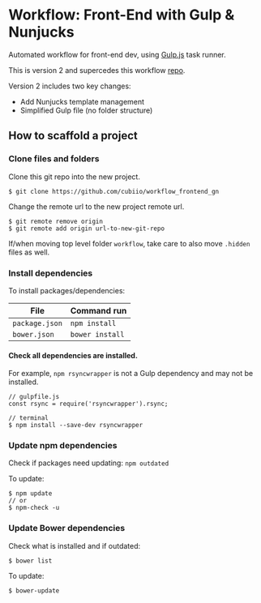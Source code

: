 # Workflow: Front-End with Gulp & Nunjucks

Automated workflow for front-end dev, using [Gulp.js](http://gulpjs.com/) task runner.

This is version 2 and supercedes this workflow [repo](https://github.com/cubiio/workflow).

Version 2 includes two key changes:

* Add Nunjucks template management
* Simplified Gulp file (no folder structure) 


## How to scaffold a project

### Clone files and folders

Clone this git repo into the new project.

```$ git clone https://github.com/cubiio/workflow_frontend_gn```

Change the remote url to the new project remote url.

```
$ git remote remove origin
$ git remote add origin url-to-new-git-repo
```

If/when moving top level folder `workflow`, take care to also move `.hidden` files as well.

### Install dependencies

To install packages/dependencies:

| File | Command run|  
| --- | --- |  
|`package.json` | `npm install`|  
|`bower.json` | `bower install`| 


#### Check all dependencies are installed. 

For example, `npm rsyncwrapper` is not a Gulp dependency and may not be installed.



```
// gulpfile.js
const rsync = require('rsyncwrapper').rsync;

// terminal
$ npm install --save-dev rsyncwrapper
```

### Update npm dependencies

Check if packages need updating:
```npm outdated```

To update:

```
$ npm update
// or
$ npm-check -u
```

### Update Bower dependencies

Check what is installed and if outdated:

```
$ bower list
```

To update:

```
$ bower-update
```





